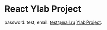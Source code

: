 # React Ylab Project
password: test;
email: test@mail.ru
 [Ylab Project](https://irya-lis.github.io/ylab-project).
